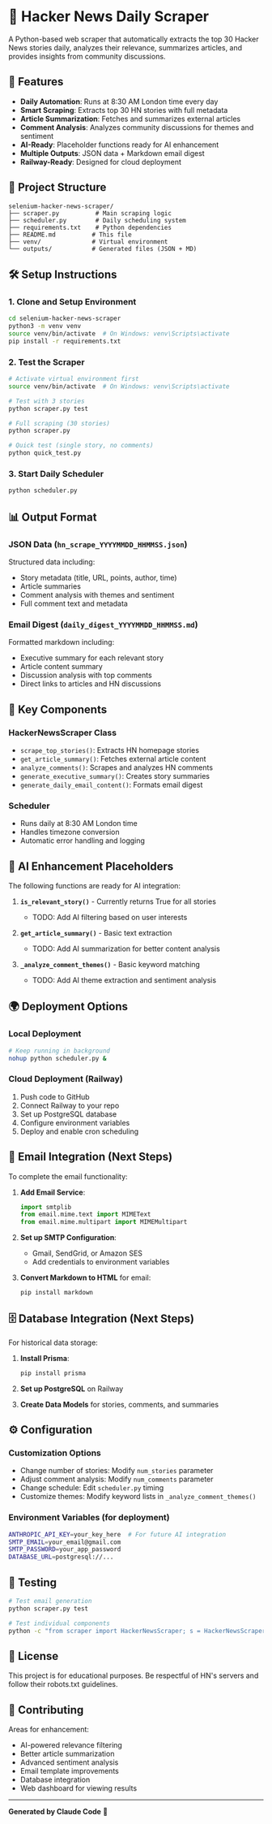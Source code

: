 # 📰 Hacker News Daily Scraper

A Python-based web scraper that automatically extracts the top 30 Hacker News stories daily, analyzes their relevance, summarizes articles, and provides insights from community discussions.

## 🚀 Features

- **Daily Automation**: Runs at 8:30 AM London time every day
- **Smart Scraping**: Extracts top 30 HN stories with full metadata
- **Article Summarization**: Fetches and summarizes external articles
- **Comment Analysis**: Analyzes community discussions for themes and sentiment
- **AI-Ready**: Placeholder functions ready for AI enhancement
- **Multiple Outputs**: JSON data + Markdown email digest
- **Railway-Ready**: Designed for cloud deployment

## 📁 Project Structure

```
selenium-hacker-news-scraper/
├── scraper.py          # Main scraping logic
├── scheduler.py        # Daily scheduling system
├── requirements.txt    # Python dependencies
├── README.md          # This file
├── venv/              # Virtual environment
└── outputs/           # Generated files (JSON + MD)
```

## 🛠️ Setup Instructions

### 1. Clone and Setup Environment
```bash
cd selenium-hacker-news-scraper
python3 -m venv venv
source venv/bin/activate  # On Windows: venv\Scripts\activate
pip install -r requirements.txt
```

### 2. Test the Scraper
```bash
# Activate virtual environment first
source venv/bin/activate  # On Windows: venv\Scripts\activate

# Test with 3 stories
python scraper.py test

# Full scraping (30 stories)
python scraper.py

# Quick test (single story, no comments)
python quick_test.py
```

### 3. Start Daily Scheduler
```bash
python scheduler.py
```

## 📊 Output Format

### JSON Data (`hn_scrape_YYYYMMDD_HHMMSS.json`)
Structured data including:
- Story metadata (title, URL, points, author, time)
- Article summaries
- Comment analysis with themes and sentiment
- Full comment text and metadata

### Email Digest (`daily_digest_YYYYMMDD_HHMMSS.md`)
Formatted markdown including:
- Executive summary for each relevant story
- Article content summary
- Discussion analysis with top comments
- Direct links to articles and HN discussions

## 🔧 Key Components

### HackerNewsScraper Class
- `scrape_top_stories()`: Extracts HN homepage stories
- `get_article_summary()`: Fetches external article content
- `analyze_comments()`: Scrapes and analyzes HN comments
- `generate_executive_summary()`: Creates story summaries
- `generate_daily_email_content()`: Formats email digest

### Scheduler
- Runs daily at 8:30 AM London time
- Handles timezone conversion
- Automatic error handling and logging

## 🤖 AI Enhancement Placeholders

The following functions are ready for AI integration:

1. **`is_relevant_story()`** - Currently returns True for all stories
   - TODO: Add AI filtering based on user interests
   
2. **`get_article_summary()`** - Basic text extraction
   - TODO: Add AI summarization for better content analysis
   
3. **`_analyze_comment_themes()`** - Basic keyword matching
   - TODO: Add AI theme extraction and sentiment analysis

## 🌍 Deployment Options

### Local Deployment
```bash
# Keep running in background
nohup python scheduler.py &
```

### Cloud Deployment (Railway)
1. Push code to GitHub
2. Connect Railway to your repo
3. Set up PostgreSQL database
4. Configure environment variables
5. Deploy and enable cron scheduling

## 📧 Email Integration (Next Steps)

To complete the email functionality:

1. **Add Email Service**:
   ```python
   import smtplib
   from email.mime.text import MIMEText
   from email.mime.multipart import MIMEMultipart
   ```

2. **Set up SMTP Configuration**:
   - Gmail, SendGrid, or Amazon SES
   - Add credentials to environment variables

3. **Convert Markdown to HTML** for email:
   ```bash
   pip install markdown
   ```

## 🗄️ Database Integration (Next Steps)

For historical data storage:

1. **Install Prisma**:
   ```bash
   pip install prisma
   ```

2. **Set up PostgreSQL** on Railway

3. **Create Data Models** for stories, comments, and summaries

## ⚙️ Configuration

### Customization Options
- Change number of stories: Modify `num_stories` parameter
- Adjust comment analysis: Modify `num_comments` parameter
- Change schedule: Edit `scheduler.py` timing
- Customize themes: Modify keyword lists in `_analyze_comment_themes()`

### Environment Variables (for deployment)
```bash
ANTHROPIC_API_KEY=your_key_here  # For future AI integration
SMTP_EMAIL=your_email@gmail.com
SMTP_PASSWORD=your_app_password
DATABASE_URL=postgresql://...
```

## 🧪 Testing

```bash
# Test email generation
python scraper.py test

# Test individual components
python -c "from scraper import HackerNewsScraper; s = HackerNewsScraper(); print(s.scrape_top_stories(1))"
```

## 📝 License

This project is for educational purposes. Be respectful of HN's servers and follow their robots.txt guidelines.

## 🤝 Contributing

Areas for enhancement:
- AI-powered relevance filtering
- Better article summarization
- Advanced sentiment analysis
- Email template improvements
- Database integration
- Web dashboard for viewing results

---

**Generated by Claude Code** 🤖